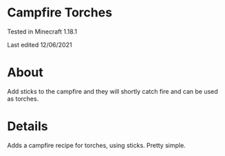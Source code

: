 # Campfire Torches

Tested in Minecraft 1.18.1

Last edited 12/06/2021

# About

Add sticks to the campfire and they will shortly catch fire and can be used as torches.

# Details

Adds a campfire recipe for torches, using sticks.  Pretty simple.
